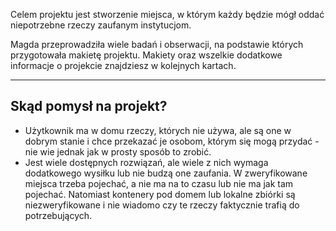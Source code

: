Celem projektu jest stworzenie miejsca, w którym każdy będzie mógł oddać niepotrzebne rzeczy zaufanym instytucjom.

Magda przeprowadziła wiele badań i obserwacji, na podstawie których przygotowała makietę projektu. Makiety oraz wszelkie dodatkowe informacje o projekcie znajdziesz w kolejnych kartach.

-----------------------------------------------------------------

## Skąd pomysł na projekt?

-  Użytkownik ma w domu rzeczy, których nie używa, ale są  one w dobrym stanie i chce przekazać je osobom, którym się mogą przydać - nie wie jednak jak w prosty sposób to zrobić.
- Jest wiele dostępnych rozwiązań, ale wiele z nich wymaga dodatkowego wysiłku lub nie budzą one zaufania.
W zweryfikowane miejsca trzeba pojechać, a nie ma na to czasu lub nie ma jak tam pojechać. Natomiast kontenery pod domem lub lokalne zbiórki są niezweryfikowane i nie wiadomo czy te rzeczy faktycznie trafią do potrzebujących. 